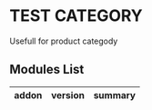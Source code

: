
TEST CATEGORY
============

Usefull for product categody

[//]: # (addons)
Modules List
------------
addon | version | summary
--- | --- | ---

[//]: # (end addons)
